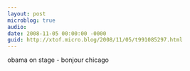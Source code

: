 ```yaml
---
layout: post
microblog: true
audio: 
date: 2008-11-05 00:00:00 -0000
guid: http://xtof.micro.blog/2008/11/05/t991085297.html
---
```

obama on stage - bonjour chicago
